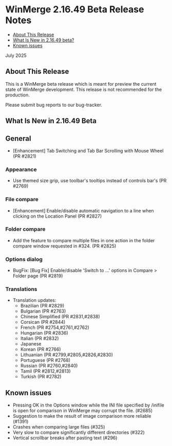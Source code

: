 # WinMerge 2.16.49 Beta Release Notes

- [About This Release](#about-this-release)
- [What Is New in 2.16.49 beta?](#what-is-new-in-21649-beta)
- [Known issues](#known-issues)

July 2025

## About This Release

This is a WinMerge beta release which is meant for preview the current state of
WinMerge development. This release is not recommended for the production.

Please submit bug reports to our bug-tracker.

## What Is New in 2.16.49 Beta

## General

- [Enhancement] Tab Switching and Tab Bar Scrolling with Mouse Wheel (PR #2821)

### Appearance

- Use themed size grip, use toolbar's tooltips instead of controls bar's
    (PR #2769)

### File compare

- [Enhancement] Enable/disable automatic navigation to a line when clicking on
    the Location Panel (PR #2827)

### Folder compare

- Add the feature to compare multiple files in one action in the folder compare
    window requested in #324. (PR #2825)

### Options dialog

- BugFix: [Bug Fix] Enable/disable 'Switch to ...' options in Compare > Folder page
    (PR #2819) 

### Translations

- Translation updates:
  - Brazilian (PR #2829)
  - Bulgarian (PR #2763)
  - Chinese Simplified (PR #2831,#2838)
  - Corsican (PR #2844)
  - French (PR #2754,#2761,#2762)
  - Hungarian (PR #2836)
  - Italian (PR #2832)
  - Japanese
  - Korean (PR #2766)
  - Lithuanian (PR #2799,#2805,#2826,#2830)
  - Portuguese (PR #2768)
  - Russian (PR #2760,#2840)
  - Tamil (PR #2812,#2813)
  - Turkish (PR #2782)

## Known issues

 - Pressing OK in the Options window while the INI file specified by /inifile is open for comparison in WinMerge may corrupt the file. (#2685)
 - Suggestion to make the result of image comparison more reliable (#1391)
 - Crashes when comparing large files (#325)
 - Very slow to compare significantly different directories (#322)
 - Vertical scrollbar breaks after pasting text (#296)
